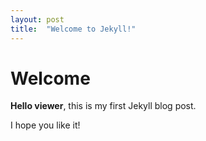 ```yaml
---
layout: post
title:  "Welcome to Jekyll!"
---
```


# Welcome

**Hello viewer**, this is my first Jekyll blog post.

I hope you like it!

